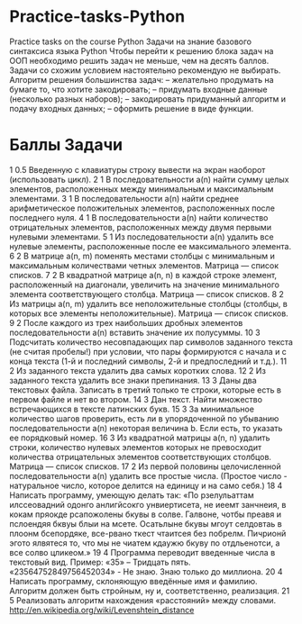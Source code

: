 # Practice-tasks-Python
Practice tasks on the course Python
Задачи на знание базового синтаксиса языка Python
Чтобы перейти к решению блока задач на ООП необходимо решить задач не меньше,
чем на десять баллов. Задачи со схожим условием настоятельно рекомендую не
выбирать.
Алгоритм решения большинства задач:
– желательно продумать на бумаге то, что хотите закодировать;
– придумать входные данные (несколько разных наборов);
– закодировать придуманный алгоритм и подачу входных данных;
– оформить решение в виде функции.
# Баллы Задачи
1 0.5 Введенную с клавиатуры строку вывести на экран наоборот (использовать цикл).
2 1 В последовательности a(n) найти сумму целых элементов, расположенных между
минимальным и максимальным элементами.
3 1 В последовательности a(n) найти среднее арифметическое положительных элементов,
расположенных после последнего нуля.
4 1 В последовательности a(n) найти количество отрицательных элементов, расположенных
между двумя первыми нулевыми элементами.
5 1 Из последовательности a(n) удалить все нулевые элементы, расположенные после ее
максимального элемента.
6 2 В матрице a(n, m) поменять местами столбцы с минимальным и максимальным
количествами четных элементов. Матрица — список списков.
7 2 В квадратной матрице a(n, n) в каждой строке элемент, расположенный на диагонали,
увеличить на значение минимального элемента соответствующего столбца. Матрица —
список списков.
8 2 Из матрицы a(n, m) удалить все неположительные столбцы (столбцы, в которых все
элементы неположительные). Матрица — список списков.
9 2 После каждого из трех наибольших дробных элементов последовательности a(n) вставить
значение их полусуммы.
10 3 Подсчитать количество несовпадающих пар символов заданного текста (не считая
пробелы!) при условии, что пары формируются с начала и с конца текста (1-й и последний
символы, 2-й и предпоследний и т.д.).
11 2 Из заданного текста удалить два самых коротких слова.
12 2 Из заданного текста удалить все знаки препинания.
13 3 Даны два текстовых файла. Записать в третий только те строки, которые есть в первом
файле и нет во втором.
14 3 Дан текст. Найти множество встречающихся в тексте латинских букв.
15 3 За минимальное количество шагов проверить, есть ли в упорядоченной по убыванию
последовательности a(n) некоторая величина b. Если есть, то указать ее порядковый номер.
16 3 Из квадратной матрицы a(n, n) удалить строки, количество нулевых элементов которых не
превосходит количества отрицательных элементов соответствующих столбцов. Матрица —
список списков.
17 2 Из первой половины целочисленной последовательности a(n) удалить все простые числа.
(Простое число - натуральное число, которое делится на единицу и на само себя.)
18 4 Написать программу, умеющую делать так:
«По рзелульаттам илссеовадний одонго анлигйсокго унвиертисета, не иеемт занчнеия, в
кокам пряокде рсапожолены бкувы в солве. Галвоне, чотбы преавя и пслоендяя бквуы
блыи на мсете. Осатьлыне бкувы мгоут селдовтаь в плоонм бсепордяке, все-рвано ткест
чтаитсея без побрелм. Пичрионй эгото ялвятеся то, что мы не чиатем кдаужю бкуву по
отдльенотси, а все солво цликеом.»
19 4 Программа переводит введенные числа в текстовый вид.
Пример: «35» – Тридцать пять.
«23564752849756452034» - Не знаю. Знаю только до миллиона.
20 4 Написать программу, склоняющую введённые имя и фамилию. Алгоритм должен быть
стройным, ну и, соответственно, реализация.
21 5 Реализовать алгоритм нахождения «расстояний» между словами.
http://en.wikipedia.org/wiki/Levenshtein_distance
